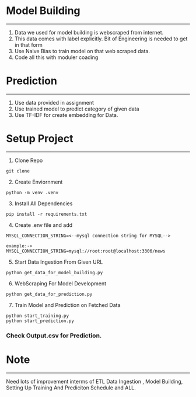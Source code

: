 # Model Building 
***
1. Data we used for model building is webscraped from internet.
2. This data comes with label explicitly. Bit of Engineering is needed to get in that form
3. Use Naive Bias to train model on that web scraped data.
4. Code all this with moduler coading 

# Prediction 
***
1. Use data provided in assignment
2. Use trained model to predict category of given data
3. Use TF-IDF for create embedding for Data.

# Setup Project 
***
1. Clone Repo
```shell
git clone 
```
2. Create Enviornment
```shell
python -m venv .venv
```
3. Install All Dependencies
```shell
pip install -r requirements.txt
```
4. Create .env file and add
```text
MYSQL_CONNECTION_STRING=<--mysql connection string for MYSQL-->
```
```text
example:->
MYSQL_CONNECTION_STRING=mysql://root:root@localhost:3306/news
```
5. Start Data Ingestion From Given URL
```shell
python get_data_for_model_building.py
```
6. WebScraping For Model Development
```shell
python get_data_for_prediction.py
```

7. Train Model and Prediction on Fetched Data
```shell
python start_training.py
python start_prediction.py
```
### Check Output.csv for Prediction.

# Note
***
Need lots of improvement interms of ETL Data Ingestion , Model Building, Setting Up Training And Prediciton Schedule and ALL.

